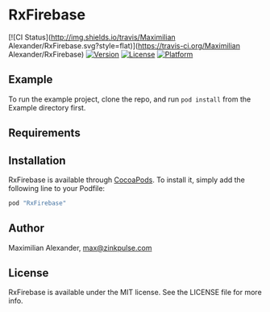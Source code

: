 # RxFirebase

[![CI Status](http://img.shields.io/travis/Maximilian Alexander/RxFirebase.svg?style=flat)](https://travis-ci.org/Maximilian Alexander/RxFirebase)
[![Version](https://img.shields.io/cocoapods/v/RxFirebase.svg?style=flat)](http://cocoapods.org/pods/RxFirebase)
[![License](https://img.shields.io/cocoapods/l/RxFirebase.svg?style=flat)](http://cocoapods.org/pods/RxFirebase)
[![Platform](https://img.shields.io/cocoapods/p/RxFirebase.svg?style=flat)](http://cocoapods.org/pods/RxFirebase)

## Example

To run the example project, clone the repo, and run `pod install` from the Example directory first.

## Requirements

## Installation

RxFirebase is available through [CocoaPods](http://cocoapods.org). To install
it, simply add the following line to your Podfile:

```ruby
pod "RxFirebase"
```

## Author

Maximilian Alexander, max@zinkpulse.com

## License

RxFirebase is available under the MIT license. See the LICENSE file for more info.